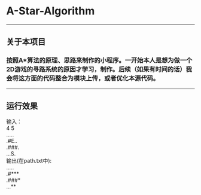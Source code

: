 # A-Star-Algorithm
---
## 关于本项目
### 按照**A\*算法**的原理、思路来制作的小程序。一开始本人是想为做一个2D游戏的寻路系统的原因才学习，制作。后续（如果有时间的话）我会将这方面的代码整合为模块上传，或者优化本源代码。
---
## 运行效果
输入：  
4 5  
.....  
.#E..  
.###.  
...S.  
输出(在path.txt中):  
.....  
.#***  
.###*  
...**  
